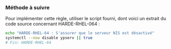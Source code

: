 
### Méthode à suivre

Pour implémenter cette règle, utiliser le script fourni, dont voici un extrait du code source concernant HARDE-RHEL-064 :

``` {.bash .numberLines}
echo "HARDE-RHEL-64 : S'assurer que le serveur NIS est désactivé"
systemctl --now disable ypserv || true
# Fin: HARDE-RHEL-64
```

